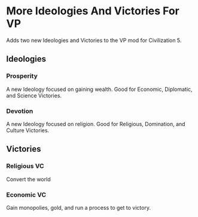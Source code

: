 # More Ideologies And Victories For VP
Adds two new Ideologies and Victories to the VP mod for Civilization 5.

## Ideologies
### Prosperity
A new Ideology focused on gaining wealth. 
Good for Economic, Diplomatic, and Science Victories.

### Devotion
A new Ideology focused on religion. 
Good for Religious, Domination, and Culture Victories.

## Victories
### Religious VC
Convert the world

### Economic VC
Gain monopolies, gold, and run a process to get to victory.
